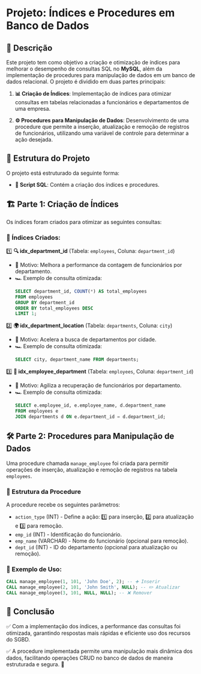 # Projeto: Índices e Procedures em Banco de Dados

## 📌 Descrição
Este projeto tem como objetivo a criação e otimização de índices para melhorar o desempenho de consultas SQL no **MySQL**, além da implementação de procedures para manipulação de dados em um banco de dados relacional. O projeto é dividido em duas partes principais:

1. **📊 Criação de Índices**: Implementação de índices para otimizar consultas em tabelas relacionadas a funcionários e departamentos de uma empresa.

2. **⚙️ Procedures para Manipulação de Dados**: Desenvolvimento de uma procedure que permite a inserção, atualização e remoção de registros de funcionários, utilizando uma variável de controle para determinar a ação desejada.

## 📂 Estrutura do Projeto
O projeto está estruturado da seguinte forma:

- **📜 Script SQL**: Contém a criação dos índices e procedures.
  

## 🏗️ Parte 1: Criação de Índices

Os índices foram criados para otimizar as seguintes consultas:


### 📌 Índices Criados:
1️⃣  **🔍 idx_department_id** (Tabela: `employees`, Coluna: `department_id`)
   - 📌 Motivo: Melhora a performance da contagem de funcionários por departamento.
   - 🏎️ Exemplo de consulta otimizada:
     ```sql
     SELECT department_id, COUNT(*) AS total_employees 
     FROM employees 
     GROUP BY department_id 
     ORDER BY total_employees DESC 
     LIMIT 1;
     ```


2️⃣ **🌍 idx_department_location** (Tabela: `departments`, Coluna: `city`)
   - 📌 Motivo: Acelera a busca de departamentos por cidade.
   - 🏎️ Exemplo de consulta otimizada:
     ```sql
     SELECT city, department_name FROM departments;
     ```


3️⃣ **👥 idx_employee_department** (Tabela: `employees`, Coluna: `department_id`)
   - 📌 Motivo: Agiliza a recuperação de funcionários por departamento.
   - 🏎️ Exemplo de consulta otimizada:
     ```sql
     SELECT e.employee_id, e.employee_name, d.department_name 
     FROM employees e
     JOIN departments d ON e.department_id = d.department_id;
     ```


## 🛠️ Parte 2: Procedures para Manipulação de Dados
Uma procedure chamada `manage_employee` foi criada para permitir operações de inserção, atualização e remoção de registros na tabela `employees`.


### 🔧 Estrutura da Procedure
A procedure recebe os seguintes parâmetros:
- `action_type` (INT) - Define a ação: 1️⃣ para inserção, 2️⃣ para atualização e 3️⃣ para remoção.
- `emp_id` (INT) - Identificação do funcionário.
- `emp_name` (VARCHAR) - Nome do funcionário (opcional para remoção).
- `dept_id` (INT) - ID do departamento (opcional para atualização ou remoção).


### 📌 Exemplo de Uso:
```sql
CALL manage_employee(1, 101, 'John Doe', 2); -- ➕ Inserir
CALL manage_employee(2, 101, 'John Smith', NULL); -- ✏️ Atualizar
CALL manage_employee(3, 101, NULL, NULL); -- ❌ Remover
```

## 🎯 Conclusão
✅ Com a implementação dos índices, a performance das consultas foi otimizada, garantindo respostas mais rápidas e eficiente uso dos recursos do SGBD. 

✅ A procedure implementada permite uma manipulação mais dinâmica dos dados, facilitando operações CRUD no banco de dados de maneira estruturada e segura. 🚀

